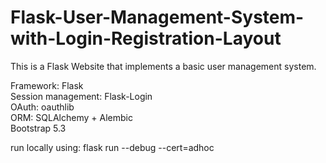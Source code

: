# Flask-User-Management-System-with-Login-Registration-Layout
This is a Flask Website that implements a basic user management system.   

Framework: Flask  
Session management: Flask-Login  
OAuth: oauthlib  
ORM: SQLAlchemy + Alembic  
Bootstrap 5.3

run locally using: flask run --debug --cert=adhoc
